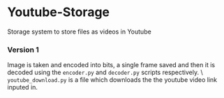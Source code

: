 # Youtube-Storage
Storage system to store files as videos in Youtube

### Version 1
Image is taken and encoded into bits, a single frame saved and then it is decoded using the `encoder.py` and `decoder.py` scripts respectively. \ \
`youtube_download.py` is a file which downloads the the youtube video link inputed in. 
